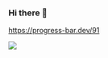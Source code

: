 ### Hi there 👋

https://progress-bar.dev/91


<img src="https://upload.wikimedia.org/wikipedia/commons/thumb/1/11/Test-Logo.svg/783px-Test-Logo.svg.png">
